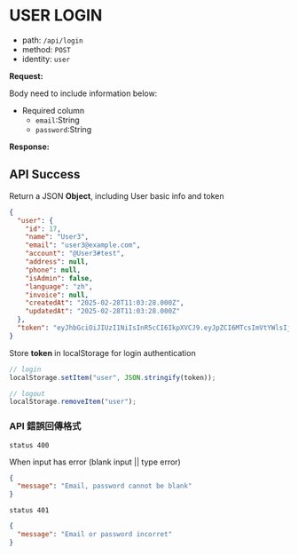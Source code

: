 # USER LOGIN

- path: `/api/login`
- method: `POST`
- identity: `user`

**Request:**

Body need to include information below:

- Required column
  - `email`:String
  - `password`:String

**Response:**

## API Success

Return a JSON **Object**, including User basic info and token

```json
{
  "user": {
    "id": 17,
    "name": "User3",
    "email": "user3@example.com",
    "account": "@User3#test",
    "address": null,
    "phone": null,
    "isAdmin": false,
    "language": "zh",
    "invoice": null,
    "createdAt": "2025-02-28T11:03:28.000Z",
    "updatedAt": "2025-02-28T11:03:28.000Z"
  },
  "token": "eyJhbGciOiJIUzI1NiIsInR5cCI6IkpXVCJ9.eyJpZCI6MTcsImVtYWlsIjoidXNlcjNAZXhhbXBsZS5jb20iLCJhY2NvdW50IjoiQFVzZXIzI3Rlc3QiLCJpc0FkbWluIjpmYWxzZSwiaWF0IjoxNzQwNzQwOTM2LCJleHAiOjE3NDEwMDAxMzZ9.tFfP5-oKY0z9MO-CQpWPmjL0tSFBi2tO3cADEBt4pVQ"
}
```

Store **token** in localStorage for login authentication

```js
// login
localStorage.setItem("user", JSON.stringify(token));

// logout
localStorage.removeItem("user");
```

### API 錯誤回傳格式

`status 400`

When input has error (blank input || type error)

```json
{
  "message": "Email, password cannot be blank"
}
```

`status 401`

```json
{
  "message": "Email or password incorret"
}
```
